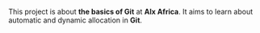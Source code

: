 This project is about **the basics of Git** at **Alx Africa**. It aims to learn about automatic and dynamic allocation in **Git**.
